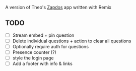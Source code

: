 A version of Theo's [Zapdos](https://github.com/TheoBr/zapdos) app written with Remix

## TODO

- [ ] Stream embed + pin question
- [ ] Delete individual questions + action to clear all questions
- [ ] Optionally require auth for questions
- [ ] Presence counter (?)
- [ ] style the login page
- [ ] Add a footer with info & links
